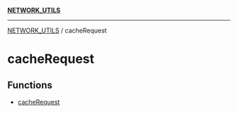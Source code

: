 [**NETWORK_UTILS**](../README.md)

***

[NETWORK_UTILS](../README.md) / cacheRequest

# cacheRequest

## Functions

- [cacheRequest](functions/cacheRequest.md)
